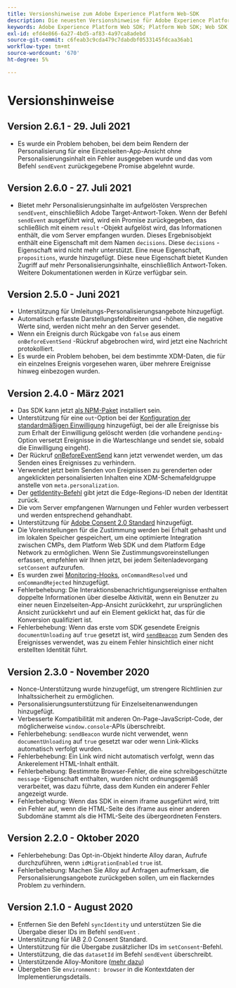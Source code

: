 ```yaml
---
title: Versionshinweise zum Adobe Experience Platform Web-SDK
description: Die neuesten Versionshinweise für Adobe Experience Platform Web-SDK.
keywords: Adobe Experience Platform Web SDK; Platform Web SDK; Web SDK; Versionshinweise;
exl-id: efd4e866-6a27-4bd5-af83-4a97ca8adebd
source-git-commit: c6feab3c9cda479c7dabdbf0533145fdcaa36ab1
workflow-type: tm+mt
source-wordcount: '670'
ht-degree: 5%

---
```


# Versionshinweise

## Version 2.6.1 - 29. Juli 2021

* Es wurde ein Problem behoben, bei dem beim Rendern der Personalisierung für eine Einzelseiten-App-Ansicht ohne Personalisierungsinhalt ein Fehler ausgegeben wurde und das vom Befehl `sendEvent` zurückgegebene Promise abgelehnt wurde.

## Version 2.6.0 - 27. Juli 2021

* Bietet mehr Personalisierungsinhalte im aufgelösten Versprechen `sendEvent`, einschließlich Adobe Target-Antwort-Token. Wenn der Befehl `sendEvent` ausgeführt wird, wird ein Promise zurückgegeben, das schließlich mit einem `result` -Objekt aufgelöst wird, das Informationen enthält, die vom Server empfangen wurden. Dieses Ergebnisobjekt enthält eine Eigenschaft mit dem Namen `decisions`. Diese `decisions` -Eigenschaft wird nicht mehr unterstützt. Eine neue Eigenschaft, `propositions`, wurde hinzugefügt. Diese neue Eigenschaft bietet Kunden Zugriff auf mehr Personalisierungsinhalte, einschließlich Antwort-Token. Weitere Dokumentationen werden in Kürze verfügbar sein.

## Version 2.5.0 - Juni 2021

* Unterstützung für Umleitungs-Personalisierungsangebote hinzugefügt.
* Automatisch erfasste Darstellungsfeldbreiten und -höhen, die negative Werte sind, werden nicht mehr an den Server gesendet.
* Wenn ein Ereignis durch Rückgabe von `false` aus einem `onBeforeEventSend` -Rückruf abgebrochen wird, wird jetzt eine Nachricht protokolliert.
* Es wurde ein Problem behoben, bei dem bestimmte XDM-Daten, die für ein einzelnes Ereignis vorgesehen waren, über mehrere Ereignisse hinweg einbezogen wurden.

## Version 2.4.0 - März 2021

* Das SDK kann jetzt [als NPM-Paket](https://experienceleague.adobe.com/docs/experience-platform/edge/fundamentals/installing-the-sdk.html?lang=de) installiert sein.
* Unterstützung für eine `out`-Option bei der [Konfiguration der standardmäßigen Einwilligung](https://experienceleague.adobe.com/docs/experience-platform/edge/fundamentals/configuring-the-sdk.html#default-consent) hinzugefügt, bei der alle Ereignisse bis zum Erhalt der Einwilligung gelöscht werden (die vorhandene `pending`-Option versetzt Ereignisse in die Warteschlange und sendet sie, sobald die Einwilligung eingeht).
* Der Rückruf [onBeforeEventSend](https://experienceleague.adobe.com/docs/experience-platform/edge/fundamentals/configuring-the-sdk.html#onbeforeeventsend) kann jetzt verwendet werden, um das Senden eines Ereignisses zu verhindern.
* Verwendet jetzt beim Senden von Ereignissen zu gerenderten oder angeklickten personalisierten Inhalten eine XDM-Schemafeldgruppe anstelle von `meta.personalization`.
* Der [getIdentity-Befehl](https://experienceleague.adobe.com/docs/experience-platform/edge/identity/overview.html#retrieving-the-visitor-id) gibt jetzt die Edge-Regions-ID neben der Identität zurück.
* Die vom Server empfangenen Warnungen und Fehler wurden verbessert und werden entsprechend gehandhabt.
* Unterstützung für [Adobe Consent 2.0 Standard](https://experienceleague.adobe.com/docs/experience-platform/edge/consent/supporting-consent.html?communicating-consent-preferences-via-the-adobe-standard) hinzugefügt.
* Die Voreinstellungen für die Zustimmung werden bei Erhalt gehasht und im lokalen Speicher gespeichert, um eine optimierte Integration zwischen CMPs, dem Platform Web SDK und dem Platform Edge Network zu ermöglichen. Wenn Sie Zustimmungsvoreinstellungen erfassen, empfehlen wir Ihnen jetzt, bei jedem Seitenladevorgang `setConsent` aufzurufen.
* Es wurden zwei [Monitoring-Hooks](https://github.com/adobe/alloy/wiki/Monitoring-Hooks), `onCommandResolved` und `onCommandRejected` hinzugefügt.
* Fehlerbehebung: Die Interaktionsbenachrichtigungsereignisse enthalten doppelte Informationen über dieselbe Aktivität, wenn ein Benutzer zu einer neuen Einzelseiten-App-Ansicht zurückkehrt, zur ursprünglichen Ansicht zurückkehrt und auf ein Element geklickt hat, das für die Konversion qualifiziert ist.
* Fehlerbehebung: Wenn das erste vom SDK gesendete Ereignis `documentUnloading` auf `true` gesetzt ist, wird [`sendBeacon`](https://developer.mozilla.org/de-DE/docs/Web/API/Navigator/sendBeacon) zum Senden des Ereignisses verwendet, was zu einem Fehler hinsichtlich einer nicht erstellten Identität führt.

## Version 2.3.0 - November 2020

* Nonce-Unterstützung wurde hinzugefügt, um strengere Richtlinien zur Inhaltssicherheit zu ermöglichen.
* Personalisierungsunterstützung für Einzelseitenanwendungen hinzugefügt.
* Verbesserte Kompatibilität mit anderen On-Page-JavaScript-Code, der möglicherweise `window.console`-APIs überschreibt.
* Fehlerbehebung: `sendBeacon` wurde nicht verwendet, wenn `documentUnloading` auf `true` gesetzt war oder wenn Link-Klicks automatisch verfolgt wurden.
* Fehlerbehebung: Ein Link wird nicht automatisch verfolgt, wenn das Ankerelement HTML-Inhalt enthält.
* Fehlerbehebung: Bestimmte Browser-Fehler, die eine schreibgeschützte `message` -Eigenschaft enthalten, wurden nicht ordnungsgemäß verarbeitet, was dazu führte, dass dem Kunden ein anderer Fehler angezeigt wurde.
* Fehlerbehebung: Wenn das SDK in einem iframe ausgeführt wird, tritt ein Fehler auf, wenn die HTML-Seite des iframe aus einer anderen Subdomäne stammt als die HTML-Seite des übergeordneten Fensters.

## Version 2.2.0 - Oktober 2020

* Fehlerbehebung: Das Opt-in-Objekt hinderte Alloy daran, Aufrufe durchzuführen, wenn `idMigrationEnabled` `true` ist.
* Fehlerbehebung: Machen Sie Alloy auf Anfragen aufmerksam, die Personalisierungsangebote zurückgeben sollen, um ein flackerndes Problem zu verhindern.

## Version 2.1.0 - August 2020

* Entfernen Sie den Befehl `syncIdentity` und unterstützen Sie die Übergabe dieser IDs im Befehl `sendEvent` .
* Unterstützung für IAB 2.0 Consent Standard.
* Unterstützung für die Übergabe zusätzlicher IDs im `setConsent`-Befehl.
* Unterstützung, die das `datasetId` im Befehl `sendEvent` überschreibt.
* Unterstützende Alloy-Monitore ([mehr dazu](https://github.com/adobe/alloy/wiki/Monitoring-Hooks))
* Übergeben Sie `environment: browser` in die Kontextdaten der Implementierungsdetails.
